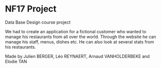 # NF17 Project

Data Base Design course project 

We had to create an application for a fictional customer who wanted to manage his restaurants from all over the world. Through the website he can manage his staff, menus, dishes etc. He can also look at several stats from his restaurants.

Made by Julien BERGER, Léo REYNAERT, Arnaud VANHOLDERBEKE and Elodie TAN
